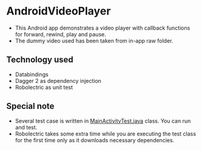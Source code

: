 # AndroidVideoPlayer
- This Android app demonstrates a video player with callback functions for forward, rewind, play and pause. 
- The dummy video used has been taken from in-app raw folder.

## Technology used
- Databindings
- Dagger 2 as dependency injection
- Robolectric as unit test

## Special note
- Several test case is written in [MainActivityTest.java](app/src/test/java/com/taufiq/androidvideoplayer/MainActivityTest.java) class. You can run and test.
- Robolectric takes some extra time while you are executing the test class for the first time only as it downloads necessary dependencies.
